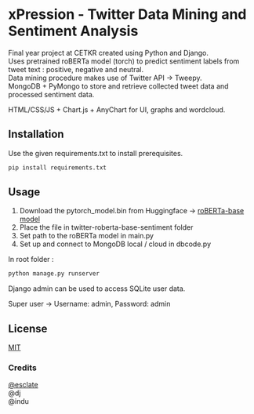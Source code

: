 
# xPression - Twitter Data Mining and Sentiment Analysis

Final year project at CETKR created using Python and Django.  
Uses pretrained roBERTa model (torch) to predict sentiment labels from tweet text : positive, negative and neutral.  
Data mining procedure makes use of Twitter API -> Tweepy.  
MongoDB + PyMongo to store and retrieve collected tweet data and processed sentiment data.  

HTML/CSS/JS + Chart.js + AnyChart for UI, graphs and wordcloud.

## Installation

Use the given requirements.txt to install prerequisites. 

```bash
pip install requirements.txt
```

## Usage
1) Download the pytorch_model.bin from Huggingface -> [roBERTa-base model](https://huggingface.co/cardiffnlp/twitter-roberta-base-sentiment)   
2) Place the file in twitter-roberta-base-sentiment folder
3) Set path to the roBERTa model in main.py  
4) Set up and connect to MongoDB local / cloud in dbcode.py  

In root folder :
```python
python manage.py runserver
```
Django admin can be used to access SQLite user data.

Super user -> Username: admin, Password: admin


## License
[MIT](https://choosealicense.com/licenses/mit/)

### Credits
[@esclate](https://github.com/EscLate)     
@dj  
@indu
